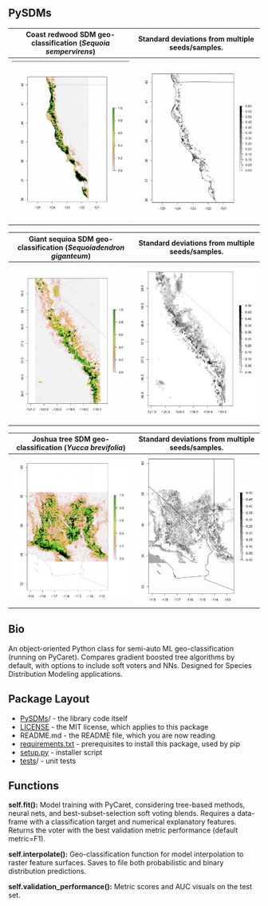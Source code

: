 ## PySDMs

**Coast redwood** SDM geo-classification (*Sequoia sempervirens*) | Standard deviations from multiple seeds/samples. 
:---------------------------------:|:----------------------------------------:
![](examples/coast_redwoods/curr-cr.png) | ![](examples/coast_redwoods/current-sd.png)

**Giant sequioa** SDM geo-classification (*Sequoiadendron giganteum*) | Standard deviations from multiple seeds/samples.
:---------------------------------:|:----------------------------------------:
![](examples/giant_sequoias/curr-gs.png) | ![](examples/giant_sequoias/curr-sd.png)

**Joshua tree** SDM geo-classification (*Yucca brevifolia*) | Standard deviations from multiple seeds/samples. 
:---------------------------------:|:----------------------------------------:
![](examples/joshua_trees/curr-jtree.png) | ![](examples/joshua_trees/curr-sd2.png)


## Bio

An object-oriented Python class for semi-auto ML geo-classification (running on PyCaret). Compares gradient boosted tree algorithms by default, with options to include soft voters and NNs. Designed for Species Distribution Modeling applications.

## Package Layout

* [PySDMs](https://github.com/daniel-furman/PySDMs/tree/main/src/PySDMs)/ - the library code itself
* [LICENSE](https://github.com/daniel-furman/PySDMs/blob/main/LICENSE) - the MIT license, which applies to this package
* README.md - the README file, which you are now reading
* [requirements.txt](https://github.com/daniel-furman/PySDMs/blob/main/requirements.txt) - prerequisites to install this package, used by pip
* [setup.py](https://github.com/daniel-furman/PySDMs/blob/main/setup.py) - installer script
* [tests](https://github.com/daniel-furman/PySDMs/tree/main/test)/ - unit tests

## Functions

   **self.fit():** Model training with PyCaret, considering tree-based
        methods, neural nets, and best-subset-selection soft voting blends.
        Requires a data-frame with a classification target and numerical
        explanatory features. Returns the voter with the best validation
        metric performance (default metric=F1).

   **self.interpolate():** Geo-classification function for model interpolation to
        raster feature surfaces. Saves to file both probabilistic and binary
        distribution predictions.

   **self.validation_performance():** Metric scores and AUC visuals on the test set.

